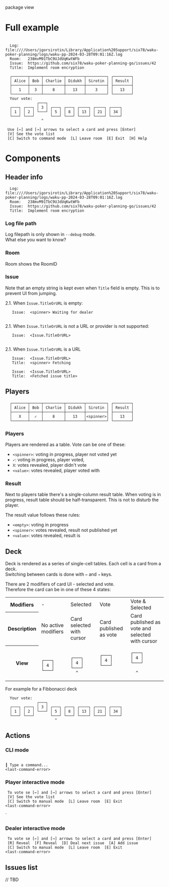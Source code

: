 package view

# Full example

```shell

  Log:    file:////Users/igorsirotin/Library/Application%20Support/six78/waku-poker-planning/logs/waku-pp-2024-03-28T09:01:16Z.log
  Room:   238mvM91TbC9UJdUqKwtWFb
  Issue:  https://github.com/six78/waku-poker-planning-go/issues/42
  Title:  Implement room encryption

  ┌───────┬─────┬─────────┬────────┬─────────┐ ┌────────┐
  │ Alice │ Bob │ Charlie │ Didukh │ Sirotin │ │ Result │
  ├───────┼─────┼─────────┼────────┼─────────┤ ├────────┤
  │   1   │  3  │    8    │   13   │    3    │ │   13   │
  └───────┴─────┴─────────┴────────┴─────────┘ └────────┘
  Your vote:
              ┌───┐
  ┌───┐ ┌───┐ │ 3 │ ┌───┐ ┌───┐ ┌────┐ ┌────┐ ┌────┐
  │ 1 │ │ 2 │ └───┘ │ 5 │ │ 8 │ │ 13 │ │ 21 │ │ 34 │
  └───┘ └───┘       └───┘ └───┘ └────┘ └────┘ └────┘
                ^
                
 Use [←] and [→] arrows to select a card and press [Enter]
 [V] See the vote list
 [C] Switch to command mode  [L] Leave room  [E] Exit  [H] Help

```

# Components

## Header info

```shell
  Log:	  file:////Users/igorsirotin/Library/Application%20Support/six78/waku-poker-planning/logs/waku-pp-2024-03-28T09:01:16Z.log
  Room:   238mvM91TbC9UJdUqKwtWFb
  Issue:  https://github.com/six78/waku-poker-planning-go/issues/42
  Title:  Implement room encryption
```

### Log file path

Log filepath is only shown in `--debug` mode. \
What else you want to know? 

### Room

Room shows the RoomID

### Issue

Note that an empty string is kept even when `Title` field is empty. This is to prevent UI from jumping.

2.1. When `Issue.TitleOrURL` is empty:
```shell
   Issue:  <spinner> Waiting for dealer
   
```

2.1. When `Issue.TitleOrURL` is not a URL or provider is not supported:
```shell
   Issue:  <Issue.TitleOrURL>
   
```

2.1. When `Issue.TitleOrURL` is a URL
```shell
   Issue:  <Issue.TitleOrURL>
   Title:  <spinner> Fetching  
```
```shell
   Issue:  <Issue.TitleOrURL>
   Title:  <Fetched issue title>
```

## Players

```shell
  ┌───────┬─────┬─────────┬────────┬─────────┐ ┌────────┐
  │ Alice │ Bob │ Charlie │ Didukh │ Sirotin │ │ Result │
  ├───────┼─────┼─────────┼────────┼─────────┤ ├────────┤
  │   X   │  ✓  │    8    │   13   │<spinner>│ │   13   │
  └───────┴─────┴─────────┴────────┴─────────┘ └────────┘
```

### Players

Players are rendered as a table. Vote can be one of these:
- `<spinner>`: voting in progress, player not voted yet
- `✓`: voting in progress, player voted,
- `X`: votes revealed, player didn't vote
- `<value>`: votes revealed, player voted with <value>

### Result 

Next to players table there's a single-column result table.
When voting is in progress, result table should be half-transparent. This is not to disturb the player.

The result value follows these rules:
- `<empty>`: voting in progress
- `<spinner>`: votes revealed, result not published yet
- `<value>`: votes revealed, result is <value>

## Deck

Deck is rendered as a series of single-cell tables. Each cell is a card from a deck.\
Switching between cards is done with `←` and `→` keys.

There are 2 modifiers of card UI - selected and vote.\
Therefore the card can be in one of these 4 states:

<table>
<tr>
<th>Modifiers</th>
<td> - </td>
<td>Selected</td>
<td>Vote</td>
<td>Vote & Selected</td>
</tr>

<tr>
<th>Description</th>
<td>No active modifiers</td>
<td>Card selected with cursor</td>
<td>Card published as vote</td>
<td>Card published as vote and selected with cursor</td>
</tr>

<tr>
<th>View</th>
<td>

```shell

┌───┐
│ 4 │
└───┘

```
</td>
<td>

```shell

┌───┐
│ 4 │
└───┘
  ^
```
</td>
<td>

```shell
┌───┐
│ 4 │
└───┘


```
</td>
<td>

```shell
┌───┐
│ 4 │
└───┘

  ^
```
</td>
</tr>
</table>

For example for a Fibbonacci deck  

```shell
  Your vote:
              ┌───┐
  ┌───┐ ┌───┐ │ 3 │ ┌───┐ ┌───┐ ┌────┐ ┌────┐ ┌────┐
  │ 1 │ │ 2 │ └───┘ │ 5 │ │ 8 │ │ 13 │ │ 21 │ │ 34 │
  └───┘ └───┘       └───┘ └───┘ └────┘ └────┘ └────┘
                      ^ 
```

## Actions

### CLI mode 

```shell

┃ Type a command...
<last-command-error>
```

### Player interactive mode

```shell
 To vote se [←] and [→] arrows to select a card and press [Enter]
 [V] See the vote list
 [C] Switch to manual mode  [L] Leave room  [E] Exit
<last-command-error>
```
`
### Dealer interactive mode

```shell
 To vote se [←] and [→] arrows to select a card and press [Enter]
 [R] Reveal  [F] Reveal  [D] Deal next issue  [A] Add issue
 [C] Switch to manual mode  [L] Leave room  [E] Exit
<last-command-error>
```

## Issues list

// TBD